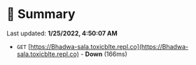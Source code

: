 # 📖 Summary
Last updated: **1/25/2022, 4:50:07 AM**

- `GET` [https://Bhadwa-sala.toxicblte.repl.co](https://Bhadwa-sala.toxicblte.repl.co) - **Down** (166ms)
